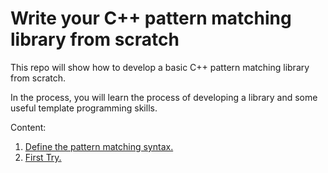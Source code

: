 # Write your C++ pattern matching library from scratch

This repo will show how to develop a basic C++ pattern matching library from scratch.

In the process, you will learn the process of developing a library and some useful template programming skills.

Content:

1. [Define the pattern matching syntax.](./1-Define-Syntax/Define-syntax.md)
2. [First Try.](./2-First-Try/First-try.md)